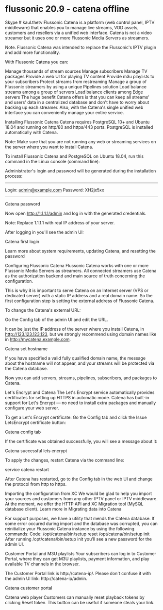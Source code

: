 # flussonic 20.9 - catena offline 

Skype # kaul.thetv
Flussonic Catena is a platform (web control panel, IPTV middleware) that enables you to manage live streams, VOD assets, customers and resellers via a unified web interface. Catena is not a video streamer but it uses one or more Flussonic Media Servers as streamers.

Note. Flussonic Catena was intended to replace the Flussonic's IPTV plugin and add more functionality.

With Flussonic Catena you can:

Manage thousands of stream sources
Manage subscribers
Manage TV packages
Provide a web UI for playing TV content
Provide m3u playlists to your subscribers
Protect streams from restreaming
Manage a group of Flussonic streamers by using a unique Pipelines solution
Load balance streams among a group of servers
Load balance clients among Edge servers
The huge benefit Catena offers is that you can keep all streams' and users' data in a centralized database and don't have to worry about backing up each streamer. Also, with the Catena's single unified web interface you can conveniently manage your entire service.

Installing Flussonic Catena
Catena requires PostgreSQL 10+ and Ubuntu 18.04 and running on http/80 and https/443 ports. PostgreSQL is installed automatically with Catena.

Note: Make sure that you are not running any web or streaming services on the server where you want to install Catena.

To install Flussonic Catena and PostgreSQL on Ubuntu 18.04, run this command in the Linux console (command line):



Administrator's login and password will be generated during the installation process:

*******************************************



Login: admin@example.com
Password: XH2jx5xx



*******************************************

Catena password

Now open http://1.1.1.1/admin and log in with the generated credentials.

Note: Replace 1.1.1.1 with real IP address of your server.

After logging in you'll see the admin UI:

Catena first login

Learn more about system requirements, updating Catena, and resetting the password

Configuring Flussonic Catena
Flussonic Catena works with one or more Flussonic Media Servers as streamers. All connected streamers use Catena as the authorization backend and main source of truth concerning the configuration.

This is why it is important to serve Catena on an Internet server (VPS or dedicated server) with a static IP address and a real domain name. So the first configuration step is setting the external address of Flussonic Catena.

To change the Catena's external URL:

Go the Config tab of the admin UI and edit the URL.

It can be just the IP address of the server where you install Catena, in http://123.123.123.123, but we strongly recommend using domain names like in http://mycatena.example.com.

Catena set hostname

If you have specified a valid fully qualified domain name, the message about the hostname will not appear, and your streams will be protected via the Catena database.

Now you can add servers, streams, pipelines, subscribers, and packages to Catena.

Let's Encrypt and Catena
The Let's Encrypt service automatically provides certificates for setting up HTTPS in automatic mode. Catena has built-in support for Let's Encrypt — no need to install extra packages and manually configure your web server.

To get a Let's Encrypt certificate:
Go the Config tab and click the Issue LetsEncrypt certificate button:

Catena config tab

If the certificate was obtained successfully, you will see a message about it:

Catena successful lets encrypt

To apply the changes, restart Catena via the command line:

service catena restart

After Catena has restarted, go to the Config tab in the web UI and change the protocol from http to https.

Importing the configuration from XC
We would be glad to help you import your sources and customers from any other IPTV panel or IPTV middleware. At the moment, we offer the HTTP API and XC Migration tool (MySQL database client). Learn more in Migrating data into Catena

For support purposes, we have a utility that mends the Catena database. If some error occured during import and the database was corrupted, you can reinitialize your Flussonic Catena instance by using the following commands:
Code:
/opt/catena/bin/setup reset
/opt/catena/bin/setup init
After running /opt/catena/bin/setup init you'll see a new password for the admin UI.

Customer Portal and M3U playlists
Your subscribers can log in to Customer Portal, where they can get M3U playlists, payment information, and play available TV channels in the browser.

The Customer Portal link is http://catena-ip/. Please don't confuse it with the admin UI link: http://catena-ip/admin.

Catena customer portal

Catena web player
Customers can manually reset playback tokens by clicking Reset token. This button can be useful if someone steals your link.
